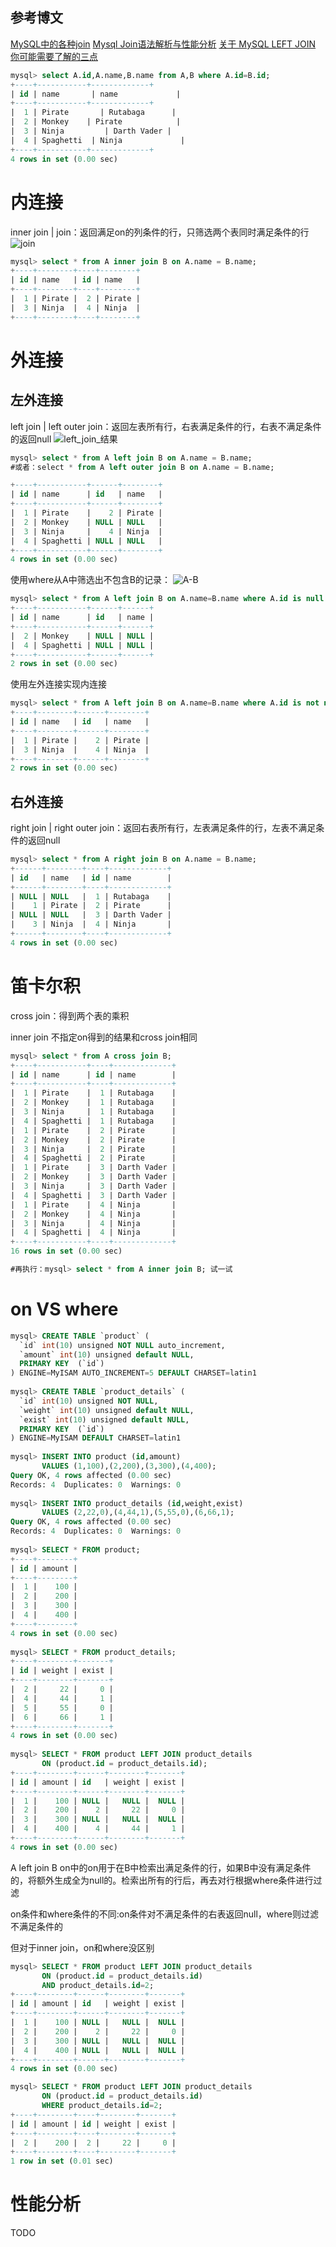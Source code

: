 ## 参考博文
[MySQL中的各种join](http://wxb.github.io/2016/12/15/MySQL%E4%B8%AD%E7%9A%84%E5%90%84%E7%A7%8Djoin.html)
[Mysql Join语法解析与性能分析](https://www.cnblogs.com/beginman/p/3754322.html)
[关于 MySQL LEFT JOIN 你可能需要了解的三点](https://www.oschina.net/question/89964_65912)


```SQL
mysql> select A.id,A.name,B.name from A,B where A.id=B.id;
+----+-----------+-------------+
| id | name       | name             |
+----+-----------+-------------+
|  1 | Pirate       | Rutabaga      |
|  2 | Monkey    | Pirate            |
|  3 | Ninja         | Darth Vader |
|  4 | Spaghetti  | Ninja             |
+----+-----------+-------------+
4 rows in set (0.00 sec)
```

# 内连接
inner join | join：返回满足on的列条件的行，只筛选两个表同时满足条件的行
![join](./pic/MySQL中的join_join.png)
```SQL
mysql> select * from A inner join B on A.name = B.name;
+----+--------+----+--------+
| id | name   | id | name   |
+----+--------+----+--------+
|  1 | Pirate |  2 | Pirate |
|  3 | Ninja  |  4 | Ninja  |
+----+--------+----+--------+
```

# 外连接
## 左外连接
left join | left outer join：返回左表所有行，右表满足条件的行，右表不满足条件的返回null
![left_join_结果](./pic/MySQL中的join_leftjoin.png)
```SQL
mysql> select * from A left join B on A.name = B.name;
#或者：select * from A left outer join B on A.name = B.name;

+----+-----------+------+--------+
| id | name      | id   | name   |
+----+-----------+------+--------+
|  1 | Pirate    |    2 | Pirate |
|  2 | Monkey    | NULL | NULL   |
|  3 | Ninja     |    4 | Ninja  |
|  4 | Spaghetti | NULL | NULL   |
+----+-----------+------+--------+
4 rows in set (0.00 sec)
```
使用where从A中筛选出不包含B的记录：
![A-B](./pic/MySQL中的join_A-B.png)
```SQL
mysql> select * from A left join B on A.name=B.name where A.id is null or B.id is null;
+----+-----------+------+------+
| id | name      | id   | name |
+----+-----------+------+------+
|  2 | Monkey    | NULL | NULL |
|  4 | Spaghetti | NULL | NULL |
+----+-----------+------+------+
2 rows in set (0.00 sec)
```
使用左外连接实现内连接
```SQL
mysql> select * from A left join B on A.name=B.name where A.id is not null and B.id is not null;
+----+--------+------+--------+
| id | name   | id   | name   |
+----+--------+------+--------+
|  1 | Pirate |    2 | Pirate |
|  3 | Ninja  |    4 | Ninja  |
+----+--------+------+--------+
2 rows in set (0.00 sec)
```
## 右外连接
right join | right outer join：返回右表所有行，左表满足条件的行，左表不满足条件的返回null
```SQL
mysql> select * from A right join B on A.name = B.name;
+------+--------+----+-------------+
| id   | name   | id | name        |
+------+--------+----+-------------+
| NULL | NULL   |  1 | Rutabaga    |
|    1 | Pirate |  2 | Pirate      |
| NULL | NULL   |  3 | Darth Vader |
|    3 | Ninja  |  4 | Ninja       |
+------+--------+----+-------------+
4 rows in set (0.00 sec)
```
# 笛卡尔积
cross join：得到两个表的乘积

inner join 不指定on得到的结果和cross join相同
```SQL
mysql> select * from A cross join B;
+----+-----------+----+-------------+
| id | name      | id | name        |
+----+-----------+----+-------------+
|  1 | Pirate    |  1 | Rutabaga    |
|  2 | Monkey    |  1 | Rutabaga    |
|  3 | Ninja     |  1 | Rutabaga    |
|  4 | Spaghetti |  1 | Rutabaga    |
|  1 | Pirate    |  2 | Pirate      |
|  2 | Monkey    |  2 | Pirate      |
|  3 | Ninja     |  2 | Pirate      |
|  4 | Spaghetti |  2 | Pirate      |
|  1 | Pirate    |  3 | Darth Vader |
|  2 | Monkey    |  3 | Darth Vader |
|  3 | Ninja     |  3 | Darth Vader |
|  4 | Spaghetti |  3 | Darth Vader |
|  1 | Pirate    |  4 | Ninja       |
|  2 | Monkey    |  4 | Ninja       |
|  3 | Ninja     |  4 | Ninja       |
|  4 | Spaghetti |  4 | Ninja       |
+----+-----------+----+-------------+
16 rows in set (0.00 sec)

#再执行：mysql> select * from A inner join B; 试一试
```

# on VS where
```SQL
mysql> CREATE TABLE `product` (
  `id` int(10) unsigned NOT NULL auto_increment,
  `amount` int(10) unsigned default NULL,
  PRIMARY KEY  (`id`)
) ENGINE=MyISAM AUTO_INCREMENT=5 DEFAULT CHARSET=latin1
 
mysql> CREATE TABLE `product_details` (
  `id` int(10) unsigned NOT NULL,
  `weight` int(10) unsigned default NULL,
  `exist` int(10) unsigned default NULL,
  PRIMARY KEY  (`id`)
) ENGINE=MyISAM DEFAULT CHARSET=latin1
 
mysql> INSERT INTO product (id,amount)
       VALUES (1,100),(2,200),(3,300),(4,400);
Query OK, 4 rows affected (0.00 sec)
Records: 4  Duplicates: 0  Warnings: 0
 
mysql> INSERT INTO product_details (id,weight,exist)
       VALUES (2,22,0),(4,44,1),(5,55,0),(6,66,1);
Query OK, 4 rows affected (0.00 sec)
Records: 4  Duplicates: 0  Warnings: 0
 
mysql> SELECT * FROM product;
+----+--------+
| id | amount |
+----+--------+
|  1 |    100 |
|  2 |    200 |
|  3 |    300 |
|  4 |    400 |
+----+--------+
4 rows in set (0.00 sec)
 
mysql> SELECT * FROM product_details;
+----+--------+-------+
| id | weight | exist |
+----+--------+-------+
|  2 |     22 |     0 |
|  4 |     44 |     1 |
|  5 |     55 |     0 |
|  6 |     66 |     1 |
+----+--------+-------+
4 rows in set (0.00 sec)
 
mysql> SELECT * FROM product LEFT JOIN product_details
       ON (product.id = product_details.id);
+----+--------+------+--------+-------+
| id | amount | id   | weight | exist |
+----+--------+------+--------+-------+
|  1 |    100 | NULL |   NULL |  NULL |
|  2 |    200 |    2 |     22 |     0 |
|  3 |    300 | NULL |   NULL |  NULL |
|  4 |    400 |    4 |     44 |     1 |
+----+--------+------+--------+-------+
4 rows in set (0.00 sec)
```
A left join B on中的on用于在B中检索出满足条件的行，如果B中没有满足条件的，将额外生成全为null的。检索出所有的行后，再去对行根据where条件进行过滤

on条件和where条件的不同:on条件对不满足条件的右表返回null，where则过滤不满足条件的

但对于inner join，on和where没区别
```SQL
mysql> SELECT * FROM product LEFT JOIN product_details
       ON (product.id = product_details.id)
       AND product_details.id=2;
+----+--------+------+--------+-------+
| id | amount | id   | weight | exist |
+----+--------+------+--------+-------+
|  1 |    100 | NULL |   NULL |  NULL |
|  2 |    200 |    2 |     22 |     0 |
|  3 |    300 | NULL |   NULL |  NULL |
|  4 |    400 | NULL |   NULL |  NULL |
+----+--------+------+--------+-------+
4 rows in set (0.00 sec)

mysql> SELECT * FROM product LEFT JOIN product_details
       ON (product.id = product_details.id)
       WHERE product_details.id=2;
+----+--------+----+--------+-------+
| id | amount | id | weight | exist |
+----+--------+----+--------+-------+
|  2 |    200 |  2 |     22 |     0 |
+----+--------+----+--------+-------+
1 row in set (0.01 sec)
```

# 性能分析
TODO